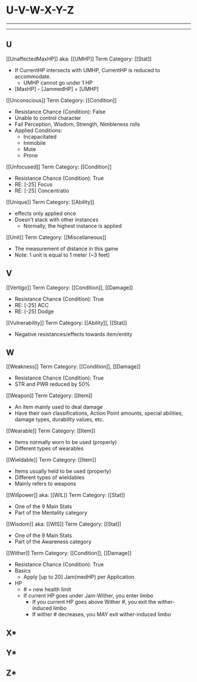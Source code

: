 # U-V-W-X-Y-Z
________________________________________
________________________________________

## U

[[UnaffectedMaxHP]]
aka: [[UMHP]]
Term Category: [[Stat]] 
-   If CurrentHP intersects with UMHP, CurrentHP is reduced to accommodate.
	-   UMHP cannot go under 1 HP
-   \[MaxHP] - \[JammedHP] = \[UMHP]

[[Unconscious]]
Term Category: [[Condition]]
-	Resistance Chance (Condition): False
-	Unable to control character
-	Fail Perception, Wisdom, Strength, Nimbleness rolls
-	Applied Conditions:
	-	Incapacitated
	-	Immobile
	-	Mute	
	-	Prone

[[Unfocused]]
Term Category: [[Condition]]
-	Resistance Chance (Condition): True
-	RE: \[-25] Focus
-	RE: \[-25] Concentratio

[[Unique]]
Term Category: [[Ability]]
-   effects only applied once
-   Doesn’t stack with other instances
	-   Normally, the highest instance is applied

[[Unit]]
Term Category: [[Miscellaneous]]
-   The measurement of distance in this game
-   Note: 1 unit is equal to 1 meter (~3 feet)

## V

[[Vertigo]]
Term Category: [[Condition]], [[Damage]]
-	Resistance Chance (Condition): True
-	RE: \[-25] ACC
-	RE: \[-25] Dodge

[[Vulnerability]]
Term Category: [[Ability]], [[Stat]] 
-   Negative resistances/effects towards item/entity

## W

[[Weakness]]
Term Category: [[Condition]], [[Damage]]
-   Resistance Chance (Condition): True
-   STR and PWR reduced by 50%

[[Weapon]]
Term Category: [[Item]] 
-   An item mainly used to deal damage
-   Have their own classifications, Action Point amounts, special abilities, damage types, durability values, etc.

[[Wearable]]
Term Category: [[Item]] 
-   Items normally worn to be used (properly)
-   Different types of wearables

[[Wieldable]]
Term Category: [[Item]] 
-   Items usually held to be used (properly)
-   Different types of wieldables
-   Mainly refers to weapons

[[Willpower]]
aka: [[WIL]]
Term Category: [[Stat]] 
-   One of the 9 Main Stats
-   Part of the Mentality category

[[Wisdom]]
aka: [[WIS]]
Term Category: [[Stat]] 
-   One of the 9 Main Stats
-   Part of the Awareness category

[[Wither]]
Term Category: [[Condition]], [[Damage]]
-	Resistance Chance (Condition): True
-	Basics
	-	Apply \[up to 20] Jam(medHP) per Application
-	HP
	-	\# = new health limit
	-	If current HP goes under Jam-Wither, you enter limbo
		-	If you current HP goes above Wither #, you exit the wither-induced limbo
		-	If wither # decreases, you MAY exit wither-induced limbo

## X*

## Y*

## Z*

